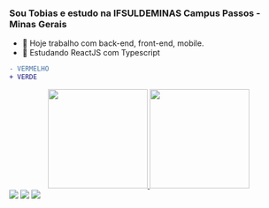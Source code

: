 ### Sou Tobias e estudo na IFSULDEMINAS Campus Passos - Minas Gerais
- 🔭 Hoje trabalho com back-end, front-end, mobile.
- 🌱 Estudando ReactJS com Typescript

```diff
- VERMELHO
+ VERDE
```

<div align="center">
  <a href="https://github.com/tobiascarlos">
  <img height="180em" src="https://github-readme-stats.vercel.app/api?username=tobiascarlos&show_icons=true&theme=onedark&include_all_commits=true&count_private=true"/>
  <img height="180em" src="https://github-readme-stats.vercel.app/api/top-langs/?username=tobiascarlos&layout=compact&langs_count=7&theme=onedark"/>
</div>


<div> 
 <a href="https://discord.gg/WsZnPjVsp3" target="_blank"><img src="https://img.shields.io/badge/Discord-7289DA?style=for-the-badge&logo=discord&logoColor=white" target="_blank"></a> 
  <a href = "mailto:tobiasbandeiracarlos@gmail.com"><img src="https://img.shields.io/badge/-Gmail-%23333?style=for-the-badge&logo=gmail&logoColor=white" target="_blank"></a>
  <a href="https://www.linkedin.com/in/tobias-bandeira-65a295240/" target="_blank"><img src="https://img.shields.io/badge/-LinkedIn-%230077B5?style=for-the-badge&logo=linkedin&logoColor=white" target="_blank"></a> 
</div>
